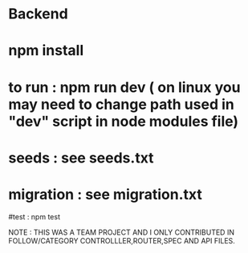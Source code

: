 # Backend
# npm install
# to run : npm run dev  ( on linux you may need to change path used in "dev" script in node modules file)   
# seeds : see seeds.txt
# migration : see migration.txt

#test : npm test


NOTE : THIS WAS A TEAM PROJECT AND I ONLY CONTRIBUTED IN FOLLOW/CATEGORY CONTROLLLER,ROUTER,SPEC AND API FILES.
